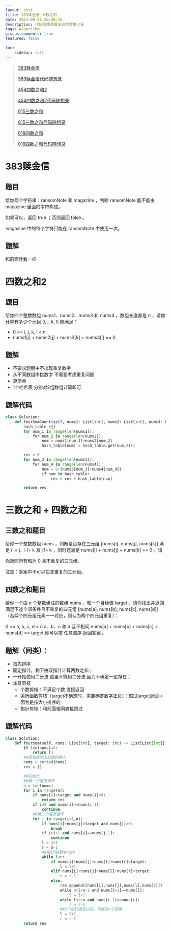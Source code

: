 ```yaml
---
layout: post
title: 383赎金信、N数之和
date: 2023-09-11 20:40:16
description: 代码随想录算法训练营第七天
tags: Algorithm
giscus_comments: true
featured: false

toc:
    sidebar: left
---
```



>[383赎金信](https://leetcode.cn/problems/swap-nodes-in-pairs/description/)
>
>[383赎金信代码随想录](https://programmercarl.com/0383.赎金信.html#思路)
>
>[454四数之和2](https://leetcode.cn/problems/4sum-ii/)
>
>[454四数之和2代码随想录](https://programmercarl.com/0454.四数相加II.html#算法公开课)
>
>[015三数之和](https://leetcode.cn/problems/3sum/description/)
>
>[015三数之和代码随想录](https://programmercarl.com/0015.三数之和.html#思路)
>
>[018四数之和](https://leetcode.cn/problems/4sum/description/)
>
>[018四数之和代码随想录](https://programmercarl.com/0018.四数之和.html#算法公开课)


# 383赎金信

## 题目
给你两个字符串：ransomNote 和 magazine ，判断 ransomNote 能不能由 magazine 里面的字符构成。

如果可以，返回 true ；否则返回 false 。

magazine 中的每个字符只能在 ransomNote 中使用一次。

## 题解
和前面计数一样

# 四数之和2
## 题目
给你四个整数数组 nums1、nums2、nums3 和 nums4 ，数组长度都是 n ，请你计算有多少个元组 (i, j, k, l) 能满足：
- 0 <= i, j, k, l < n
- nums1[i] + nums2[j] + nums3[k] + nums4[l] == 0

## 题解
- 不要求题解中不出现重复数字
- 从不同数组中挑数字 不需要考虑重复问题
- 更简单
- 1个哈希表 分别对2组数组计算即可

## 题解代码
```python
class Solution:
    def fourSumCount(self, nums1: List[int], nums2: List[int], nums3: List[int], nums4: List[int]) -> int:
        hash_table ={}
        for num_1 in range(len(nums1)):
            for num_2 in range(len(nums2)):
                num = nums1[num_1]+nums2[num_2]
                hash_table[num] = hash_table.get(num,0)+1

        res = 0
        for num_3 in range(len(nums3)):
            for num_4 in range(len(nums4)):
                num = 0-(nums3[num_3]+nums4[num_4])
                if num in hash_table:
                    res = res + hash_table[num]

        return res
```

# 三数之和 + 四数之和
## 三数之和题目
给你一个整数数组 nums ，判断是否存在三元组 [nums[i], nums[j], nums[k]] 满足 i != j、i != k 且 j != k ，同时还满足 nums[i] + nums[j] + nums[k] == 0 。请

你返回所有和为 0 且不重复的三元组。

注意：答案中不可以包含重复的三元组。

## 四数之和题目
给你一个由 n 个整数组成的数组 nums ，和一个目标值 target 。请你找出并返回满足下述全部条件且不重复的四元组 [nums[a], nums[b], nums[c], nums[d]] （若两个四元组元素一一对应，则认为两个四元组重复）：

0 <= a, b, c, d < n
a、b、c 和 d 互不相同
nums[a] + nums[b] + nums[c] + nums[d] == target
你可以按 任意顺序 返回答案 。

## 题解（同类）：
- 首先排序
- 固定指针，剩下由双指针计算两数之和；
- 一开始使用二分法 这里不能用二分法 因为不确定一定存在；
- 注意剪枝
    - 个数剪枝：不满足个数 直接返回
    - 遍历函数剪枝（target不确定时，需要确定数字正负）：超过target返回->因为是按大小排序的
    - 指针剪枝：和前面相同直接跳过

## 题解代码
```python
class Solution:
    def fourSum(self, nums: List[int], target: int) -> List[List[int]]:
        if len(nums)<4:
            return []
        ##首先排除无结果的输入
        nums = sorted(nums)
        res = []

        ##初始化
        ##第一个遍历循环
        n = len(nums)
        for i in range(n):
            if nums[i]>target and nums[i]>0:
                return res
            if i>0 and nums[i]==nums[i-1]:
                continue
            ##第二个遍历循环
            for j in range(i+1,n):
                if nums[i]+nums[j]>target and nums[j]>0:
                    break
                if j>i+1 and nums[j]==nums[j-1]:
                    continue
                l = j+1
                r = n-1
                ##指针寻找target
                while l<r:
                    if nums[i]+nums[j]+nums[l]+nums[r]<target:
                        l = l+1
                    elif nums[i]+nums[j]+nums[l]+nums[r]>target:
                        r = r-1
                    else:
                        res.append([nums[i],nums[j],nums[l],nums[r]])
                        while 0<l<n-1 and nums[l+1]==nums[l]:
                            l = l+1
                        while l<r<n and nums[r-1]==nums[r]:
                            r = r-1
                        ##2个指针固定以后，可能有n个答案
                        l = l+1
                        r = r-1
        return res
```

